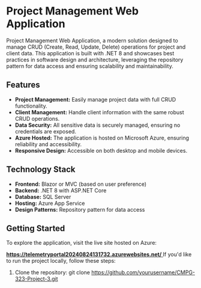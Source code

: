 # Project Management Web Application

Project Management Web Application, a modern solution designed to manage CRUD (Create, Read, Update, Delete) operations for project and client data. This application is built with .NET 8 and showcases best practices in software design and architecture, leveraging the repository pattern for data access and ensuring scalability and maintainability.

## Features

- **Project Management:** Easily manage project data with full CRUD functionality.
- **Client Management:** Handle client information with the same robust CRUD operations.
- **Data Security:** All sensitive data is securely managed, ensuring no credentials are exposed.
- **Azure Hosted:** The application is hosted on Microsoft Azure, ensuring reliability and accessibility.
- **Responsive Design:** Accessible on both desktop and mobile devices.

## Technology Stack

- **Frontend:** Blazor or MVC (based on user preference)
- **Backend:** .NET 8 with ASP.NET Core
- **Database:** SQL Server
- **Hosting:** Azure App Service
- **Design Patterns:** Repository pattern for data access

## Getting Started

To explore the application, visit the live site hosted on Azure:

[**https://telemetryportal20240824131732.azurewebsites.net/**
](https://telemetryportal20240824131732.azurewebsites.net/)
If you'd like to run the project locally, follow these steps:

1. Clone the repository:
   git clone https://github.com/yourusername/CMPG-323-Project-3.git
